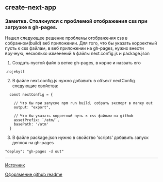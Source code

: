 ## create-next-app
### Заметка. Столкнулся с проблемой отображения css при загрузке в gh-pages.

Нашел следующее решение проблемы отображения css в собранном(build) веб приложении.
Для того, что бы указать корректный пусть к css файлам, в веб приложении на gh-pages, нужно внести вручную, несколько изменений в файлы next.config.js и package.json

1. Создать пустой файл в ветке gh-pages, в корне и назвать его 

```
.nojekyll
```

2. В файле next.config.js нужно добавить в объект nextConfig следующие свойства:
```
  const nextConfig = {
  
    // Что бы при запуске npm run build, собрать экспорт в папку out
    output: "export", 
    
    // Что бы указать корретный путь к css файлам на github
    assetPrefix: `/atm/`, 
    basePath: '/atm'
  }
 ```

3. В файле package.json нужно в свойство 'scripts' добавить запуск деплоя на gh-pages
  ```
  "deploy": "gh-pages -d out"
  ```
  ----

[Источник](https://blog.sallai.me/deploy-next-site-to-github-pages)

[Офорлмение github readme](https://github.com/GnuriaN/format-README)

